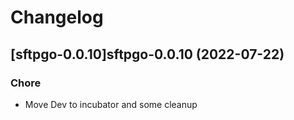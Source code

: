 # Changelog



## [sftpgo-0.0.10]sftpgo-0.0.10 (2022-07-22)

### Chore

- Move Dev to incubator and some cleanup
  
  